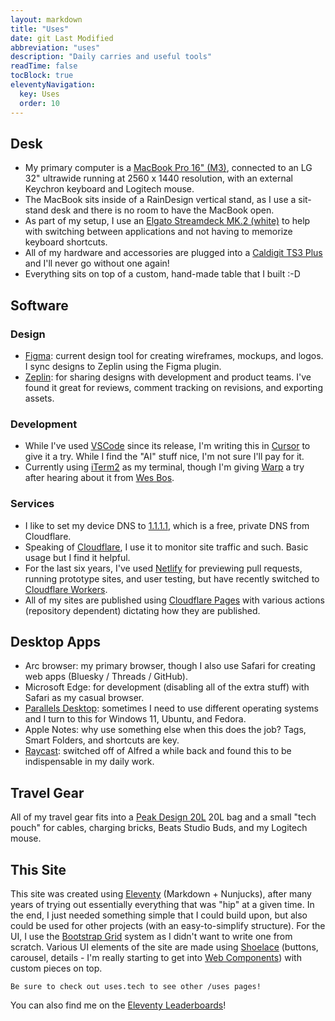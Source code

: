 ```yaml
---
layout: markdown
title: "Uses"
date: git Last Modified
abbreviation: "uses"
description: "Daily carries and useful tools"
readTime: false
tocBlock: true
eleventyNavigation:
  key: Uses
  order: 10
---
```


<style>
  /* Use the CODE block for general alert-style blocks when TEXT is specified as the language */
  .code-toolbar {
    pre {
      text-wrap: auto;
    }
    pre.language-text {
      border: 1px solid var(--color-blue-100);
      & + .toolbar {
        display: none; /* remove the toolbar when the language is TEXT */
      }
    }
  }
</style>

## Desk

- My primary computer is a [MacBook Pro 16" (M3)](https://www.apple.com/macbook-pro/), connected to an LG 32" ultrawide running at 2560 x 1440 resolution, with an external Keychron keyboard and Logitech mouse.
- The MacBook sits inside of a RainDesign vertical stand, as I use a sit-stand desk and there is no room to have the MacBook open.
- As part of my setup, I use an [Elgato Streamdeck MK.2 (white)](https://www.elgato.com/us/en/p/stream-deck-mk2-white) to help with switching between applications and not having to memorize keyboard shortcuts.
- All of my hardware and accessories are plugged into a [Caldigit TS3 Plus](https://www.caldigit.com/ts3-plus/) and I'll never go without one again!
- Everything sits on top of a custom, hand-made table that I built :-D

## Software

### Design

- [Figma](https://www.figma.com): current design tool for creating wireframes, mockups, and logos. I sync designs to Zeplin using the Figma plugin.
- [Zeplin](https://www.zeplin.io): for sharing designs with development and product teams. I've found it great for reviews, comment tracking on revisions, and exporting assets.

### Development

- While I've used [VSCode](https://code.visualstudio.com/) since its release, I'm writing this in [Cursor](https://www.cursor.com) to give it a try. While I find the "AI" stuff nice, I'm not sure I'll pay for it.
- Currently using [iTerm2](https://iterm2.com/) as my terminal, though I'm giving [Warp](https://www.warp.dev/) a try after hearing about it from [Wes Bos](https://wesbos.com).

### Services

- I like to set my device DNS to [1.1.1.1](https://one.one.one.one/), which is a free, private DNS from Cloudflare.
- Speaking of [Cloudflare](https://www.cloudflare.com/), I use it to monitor site traffic and such. Basic usage but I find it helpful.
- For the last six years, I've used [Netlify](https://www.netlify.com/) for previewing pull requests, running prototype sites, and user testing, but have recently switched to [Cloudflare Workers](https://workers.cloudflare.com).
- All of my sites are published using [Cloudflare Pages](https://pages.cloudflare.com/) with various actions (repository dependent) dictating how they are published.

## Desktop Apps

- <span class="overline">Arc browser: my primary browser, though I also use Safari for creating web apps (Bluesky / Threads / GitHub).</span>
- Microsoft Edge: for development (disabling all of the extra stuff) with Safari as my casual browser.
- [Parallels Desktop](https://www.parallels.com/products/desktop/use-cases/developers/?extensionid=%7Bextensionid%7D&matchtype=b&device=c&devicemodel=&creative=&network=o&placement=&x-source=ppc): sometimes I need to use different operating systems and I turn to this for Windows 11, Ubuntu, and Fedora.
- Apple Notes: why use something else when this does the job? Tags, Smart Folders, and shortcuts are key.
- [Raycast](https://www.raycast.com/): switched off of Alfred a while back and found this to be indispensable in my daily work.

## Travel Gear

All of my travel gear fits into a [Peak Design 20L](https://www.peakdesign.com/products/everyday-backpack) 20L bag and a small "tech pouch" for cables, charging bricks, Beats Studio Buds, and my Logitech mouse.

## This Site

This site was created using [Eleventy](https://www.11ty.dev/) (Markdown + Nunjucks), after many years of trying out essentially everything that was "hip" at a given time. In the end, I just needed something simple that I could build upon, but also could be used for other projects (with an easy-to-simplify structure). For the UI, I use the [Bootstrap Grid](https://getbootstrap.com/docs/5.3/layout/grid/) system as I didn't want to write one from scratch. Various UI elements of the site are made using [Shoelace](https://shoelace.style/) (buttons, carousel, details - I'm really starting to get into [Web Components](https://developer.mozilla.org/en-US/docs/Web/API/Web_components)) with custom pieces on top.

```text
Be sure to check out uses.tech to see other /uses pages!
```

You can also find me on the [Eleventy Leaderboards](https://www.11ty.dev/speedlify/adamjolicoeur-com/)!

